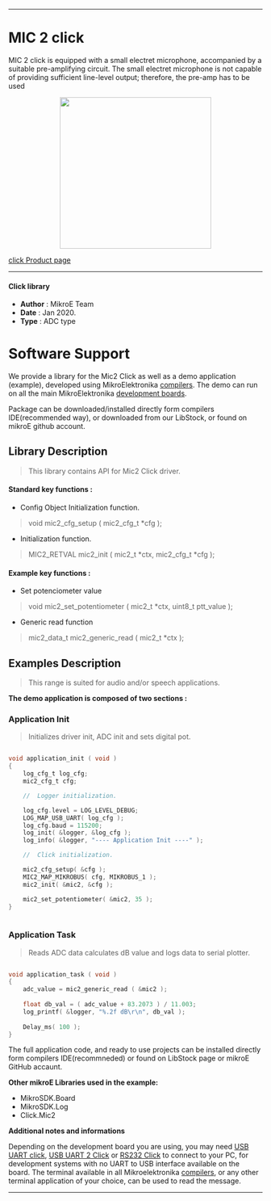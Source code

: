 
---
# MIC 2 click

MIC 2 click is equipped with a small electret microphone, accompanied by a suitable pre-amplifying circuit. The small electret microphone is not capable of providing sufficient line-level output; therefore, the pre-amp has to be used

<p align="center">
  <img src="https://download.mikroe.com/images/click_for_ide/mic2_click.png" height=300px>
</p>

[click Product page](<https://www.mikroe.com/mic-2-click>)

---


#### Click library 

- **Author**        : MikroE Team
- **Date**          : Jan 2020.
- **Type**          : ADC type


# Software Support

We provide a library for the Mic2 Click 
as well as a demo application (example), developed using MikroElektronika 
[compilers](https://shop.mikroe.com/compilers). 
The demo can run on all the main MikroElektronika [development boards](https://shop.mikroe.com/development-boards).

Package can be downloaded/installed directly form compilers IDE(recommended way), or downloaded from our LibStock, or found on mikroE github account. 

## Library Description

> This library contains API for Mic2 Click driver.

#### Standard key functions :

- Config Object Initialization function.
> void mic2_cfg_setup ( mic2_cfg_t *cfg ); 
 
- Initialization function.
> MIC2_RETVAL mic2_init ( mic2_t *ctx, mic2_cfg_t *cfg );



#### Example key functions :

- Set potenciometer value
> void mic2_set_potentiometer ( mic2_t *ctx, uint8_t ptt_value );
 
- Generic read function
> mic2_data_t mic2_generic_read ( mic2_t *ctx );


## Examples Description

> This range is  suited for audio and/or speech applications. 

**The demo application is composed of two sections :**

### Application Init 

> Initializes driver init, ADC init and sets digital pot.

```c

void application_init ( void )
{
    log_cfg_t log_cfg;
    mic2_cfg_t cfg;

    //  Logger initialization.

    log_cfg.level = LOG_LEVEL_DEBUG;
    LOG_MAP_USB_UART( log_cfg );
    log_cfg.baud = 115200;
    log_init( &logger, &log_cfg );
    log_info( &logger, "---- Application Init ----" );

    //  Click initialization.

    mic2_cfg_setup( &cfg );
    MIC2_MAP_MIKROBUS( cfg, MIKROBUS_1 );
    mic2_init( &mic2, &cfg );

    mic2_set_potentiometer( &mic2, 35 );
}
  
```

### Application Task

> Reads ADC data calculates dB value and logs data to serial plotter.

```c

void application_task ( void )
{
    adc_value = mic2_generic_read ( &mic2 );
    
    float db_val = ( adc_value + 83.2073 ) / 11.003;
    log_printf( &logger, "%.2f dB\r\n", db_val );
    
    Delay_ms( 100 );
} 

```

 

The full application code, and ready to use projects can be  installed directly form compilers IDE(recommneded) or found on LibStock page or mikroE GitHub accaunt.

**Other mikroE Libraries used in the example:** 

- MikroSDK.Board
- MikroSDK.Log
- Click.Mic2

**Additional notes and informations**

Depending on the development board you are using, you may need 
[USB UART click](https://shop.mikroe.com/usb-uart-click), 
[USB UART 2 Click](https://shop.mikroe.com/usb-uart-2-click) or 
[RS232 Click](https://shop.mikroe.com/rs232-click) to connect to your PC, for 
development systems with no UART to USB interface available on the board. The 
terminal available in all Mikroelektronika 
[compilers](https://shop.mikroe.com/compilers), or any other terminal application 
of your choice, can be used to read the message.



---
